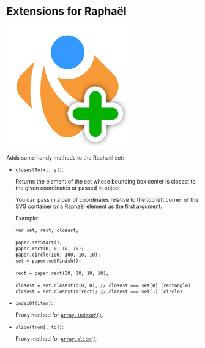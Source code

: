 Extensions for Raphaël
======================

![Extensions for Raphaël](https://github.com/KrofDrakula/raphael-extensions/raw/master/raphael-plus.png)

Adds some handy methods to the Raphaël set:

  * `closestTo(x[, y])`:
     
     Returns the element of the set whose bounding box center is closest
     to the given coordinates or passed in object.
        
     You can pass in a pair of coordinates relative to the top left corner
     of the SVG container or a Raphaël element as the first argument.
     
     Example:
     
        var set, rect, closest;
        
        paper.setStart();
        paper.rect(0, 0, 10, 10);
        paper.circle(100, 100, 10, 10);
        set = paper.setFinish();
        
        rect = paper.rect(30, 30, 10, 10);
        
        closest = set.closestTo(0, 0); // closest === set[0] (rectangle)
        closest = set.closestTo(rect); // closest === set[1] (circle)
      
  * `indexOf(item)`:
  
    Proxy method for [`Array.indexOf()`](https://developer.mozilla.org/en/JavaScript/Reference/Global_Objects/Array/indexOf).
    
  * `slice(from[, to])`:
  
    Proxy method for [`Array.slice()`](https://developer.mozilla.org/en/JavaScript/Reference/Global_Objects/Array/slice).
